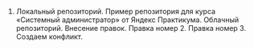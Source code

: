 1. Локальный репозиторий. Пример репозитория для курса «Системный администратор» от Яндекс Практикума.
Облачный репозиторий. Внесение правок. Правка номер 2. Правка номер 3. Создаем конфликт.
